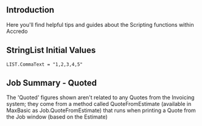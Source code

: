 ## Introduction

Here you'll find helpful tips and guides about the Scripting functions within Accredo

## StringList Initial Values
`LIST.CommaText = "1,2,3,4,5"`

## Job Summary - Quoted
The 'Quoted' figures shown aren't related to any Quotes from the Invoicing system; they come from a method called QuoteFromEstimate (available in MaxBasic as Job.QuoteFromEstimate) that runs when printing a Quote from the Job window (based on the Estimate)